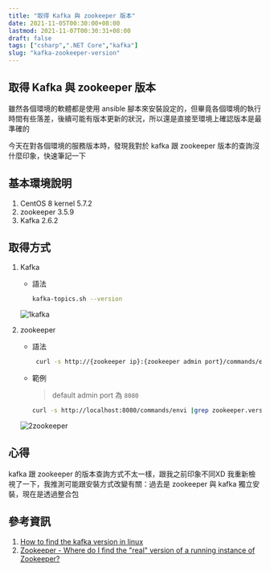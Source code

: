 ```yaml
---
title: "取得 Kafka 與 zookeeper 版本"
date: 2021-11-05T00:30:00+08:00
lastmod: 2021-11-07T00:30:31+08:00
draft: false
tags: ["csharp",".NET Core","kafka"]
slug: "kafka-zookeeper-version"
---
```


## 取得 Kafka 與 zookeeper 版本

雖然各個環境的軟體都是使用 ansible 腳本來安裝設定的，但畢竟各個環境的執行時間有些落差，後續可能有版本更新的狀況，所以還是直接至環境上確認版本是最準確的

今天在對各個環境的服務版本時，發現我對於 kafka 跟 zookeeper 版本的查詢沒什麼印象，快速筆記一下

## 基本環境說明

1. CentOS 8 kernel 5.7.2
2. zookeeper 3.5.9
3. Kafka 2.6.2

## 取得方式

1. Kafka

    - 語法

        ```bash
        kafka-topics.sh --version
        ```

    ![1kafka](https://user-images.githubusercontent.com/3851540/140494759-42dc9ff9-2bc8-4b4d-8de8-eccb170e6462.png)

2. zookeeper

    - 語法

        ```bash
         curl -s http://{zookeeper ip}:{zookeeper admin port}/commands/envi |grep zookeeper.version
        ```

    - 範例

        > default admin port 為 `8080`

        ```bash
        curl -s http://localhost:8080/commands/envi |grep zookeeper.version
        ```

    ![2zookeeper](https://user-images.githubusercontent.com/3851540/140494764-2e872453-f207-4b9f-b12e-a99e75fbbc8b.png)

## 心得

kafka 跟 zookeeper 的版本查詢方式不太一樣，跟我之前印象不同XD  我重新檢視了一下，我推測可能跟安裝方式改變有關：過去是 zookeeper 與 kafka 獨立安裝，現在是透過整合包

## 參考資訊

1. [How to find the kafka version in linux](https://stackoverflow.com/a/51782038)
2. [Zookeeper - Where do I find the "real" version of a running instance of Zookeeper?](https://stackoverflow.com/a/69372824)
